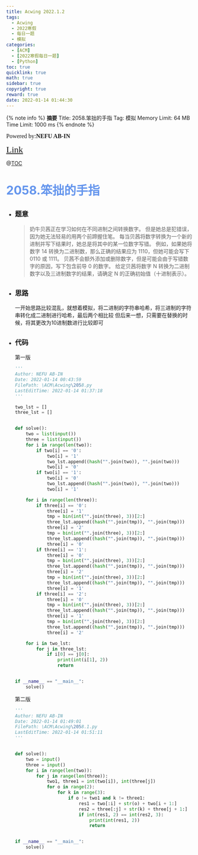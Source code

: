```yaml
---
title: Acwing 2022.1.2
tags:
  - Acwing
  - 2022寒假
  - 每日一题
  - 模拟
categories:
  - [ACM]
  - [2022寒假每日一题]
  - [Python]
toc: true
quicklink: true
math: true
sidebar: true
copyright: true
reward: true
date: 2022-01-14 01:44:30
---
```



{% note info %}
**摘要**
Title: 2058.笨拙的手指
Tag: 模拟
Memory Limit: 64 MB
Time Limit: 1000 ms
{% endnote %}
<!-- more -->

<font size=3 face=楷体>Powered by:**NEFU AB-IN**</font>

<font color=#FFA500 size=5 face=楷体>[Link](https://www.acwing.com/problem/content/2060/)</font>

@[TOC](文章目录)

# <font color=#6495ED size=6>2058.笨拙的手指</font>

* ## <font size=4 face=粗体>题意</font>

  >奶牛贝茜正在学习如何在不同进制之间转换数字。
  >但是她总是犯错误，因为她无法轻易的用两个前蹄握住笔。
  >每当贝茜将数字转换为一个新的进制并写下结果时，她总是将其中的某一位数字写错。
  >例如，如果她将数字 14 转换为二进制数，那么正确的结果应为 1110，但她可能会写下 0110 或 1111。
  >贝茜不会额外添加或删除数字，但是可能会由于写错数字的原因，写下包含前导 0 的数字。
  >给定贝茜将数字 N 转换为二进制数字以及三进制数字的结果，请确定 N 的正确初始值（十进制表示）。

* ## <font size=4 face=粗体>思路</font>

  一开始思路比较混乱，就想着模拟，将二进制的字符串哈希，将三进制的字符串转化成二进制进行哈希，最后两个相比较
  但后来一想，只需要在替换的时候，将其更改为10进制数进行比较即可

* ## <font size=4 face=粗体>代码</font>
  第一版

  ```python
  '''
  Author: NEFU AB-IN
  Date: 2022-01-14 00:43:59
  FilePath: \ACM\Acwing\2058.py
  LastEditTime: 2022-01-14 01:37:18
  '''

  two_lst = []
  three_lst = []


  def solve():
      two = list(input())
      three = list(input())
      for i in range(len(two)):
          if two[i] == '0':
              two[i] = '1'
              two_lst.append((hash("".join(two)), "".join(two)))
              two[i] = '0'
          if two[i] == '1':
              two[i] = '0'
              two_lst.append((hash("".join(two)), "".join(two)))
              two[i] = '1'

      for i in range(len(three)):
          if three[i] == '0':
              three[i] = '1'
              tmp = bin(int("".join(three), 3))[2:]
              three_lst.append((hash("".join(tmp)), "".join(tmp)))
              three[i] = '2'
              tmp = bin(int("".join(three), 3))[2:]
              three_lst.append((hash("".join(tmp)), "".join(tmp)))
              three[i] = '0'
          if three[i] == '1':
              three[i] = '0'
              tmp = bin(int("".join(three), 3))[2:]
              three_lst.append((hash("".join(tmp)), "".join(tmp)))
              three[i] = '2'
              tmp = bin(int("".join(three), 3))[2:]
              three_lst.append((hash("".join(tmp)), "".join(tmp)))
              three[i] = '1'
          if three[i] == '2':
              three[i] = '0'
              tmp = bin(int("".join(three), 3))[2:]
              three_lst.append((hash("".join(tmp)), "".join(tmp)))
              three[i] = '1'
              tmp = bin(int("".join(three), 3))[2:]
              three_lst.append((hash("".join(tmp)), "".join(tmp)))
              three[i] = '2'

      for i in two_lst:
          for j in three_lst:
              if i[0] == j[0]:
                  print(int(i[1], 2))
                  return


  if __name__ == "__main__":
      solve()
  ```
  第二版
  ```python
  '''
  Author: NEFU AB-IN
  Date: 2022-01-14 01:49:01
  FilePath: \ACM\Acwing\2058.1.py
  LastEditTime: 2022-01-14 01:51:11
  '''


  def solve():
      two = input()
      three = input()
      for i in range(len(two)):
          for j in range(len(three)):
              two1, three1 = int(two[i]), int(three[j])
              for o in range(2):
                  for k in range(3):
                      if o != two1 and k != three1:
                          res1 = two[:i] + str(o) + two[i + 1:]
                          res2 = three[:j] + str(k) + three[j + 1:]
                          if int(res1, 2) == int(res2, 3):
                              print(int(res1, 2))
                              return


  if __name__ == "__main__":
      solve()
  ```
